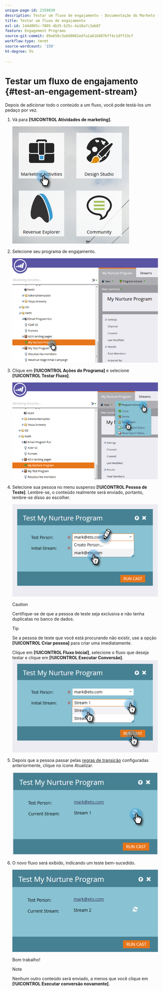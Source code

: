 ```yaml
---
unique-page-id: 2359839
description: Testar um fluxo de engajamento - Documentação do Marketo - Documentação do produto
title: Testar um fluxo de engajamento
exl-id: 144d805c-7805-4b35-b25c-4a18a7c3ab87
feature: Engagement Programs
source-git-commit: 09a656c3a0d0002edfa1a61b987bff4c1dff33cf
workflow-type: tm+mt
source-wordcount: '159'
ht-degree: 5%

---
```


# Testar um fluxo de engajamento {#test-an-engagement-stream}

Depois de adicionar todo o conteúdo a um fluxo, você pode testá-los um pedaço por vez.

1. Vá para **[!UICONTROL Atividades de marketing]**.

   ![](assets/one.png)

1. Selecione seu programa de engajamento.

   ![](assets/two.png)

1. Clique em **[!UICONTROL Ações do Programa]** e selecione **[!UICONTROL Testar Fluxo]**.

   ![](assets/three.png)

1. Selecione sua pessoa no menu suspenso **[!UICONTROL Pessoa de Teste]**. Lembre-se, o conteúdo realmente será enviado, portanto, lembre-se disso ao escolher.

   ![](assets/four-rubix.png)

   >[!CAUTION]
   >
   >Certifique-se de que a pessoa de teste seja exclusiva e não tenha duplicatas no banco de dados.

   >[!TIP]
   >
   >Se a pessoa de teste que você está procurando não existir, use a opção **[!UICONTROL Criar pessoa]** para criar uma imediatamente.

   Clique em **[!UICONTROL Fluxo Inicial]**, selecione o fluxo que deseja testar e clique em **[!UICONTROL Executar Conversão]**.
   ![](assets/five-rubiks.png)

1. Depois que a pessoa passar pelas [regras de transição](/help/marketo/product-docs/email-marketing/drip-nurturing/engagement-program-streams/transition-people-between-engagement-streams.md) configuradas anteriormente, clique no ícone Atualizar.

   ![](assets/six-rubiks.png)

1. O novo fluxo será exibido, indicando um teste bem-sucedido.

   ![](assets/seven-rubiks.png)

   Bom trabalho!

   >[!NOTE]
   >
   >Nenhum outro conteúdo será enviado, a menos que você clique em **[!UICONTROL Executar conversão novamente]**.
